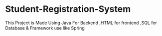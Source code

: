 # Student-Registration-System
This Project is Made Using Java For Backend  ,HTML for frontend ,SQL for Database &amp; Framework use like Spring
